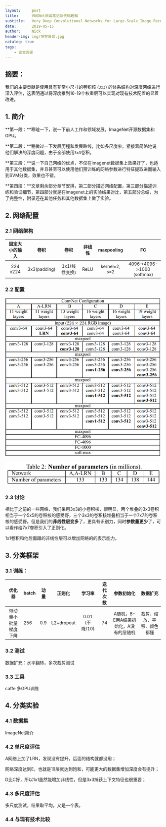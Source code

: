 ```yaml
---
layout:     post
title:      VGGNet阅读笔记及代码理解
subtitle:   Very Deep Convolutional Networks for Large-Scale Image Recognition(Published as a conference paper at ICLR 2015)
date:       2019-05-15
author:     Nick
header-img: img/博客背景.jpg
catalog: true
tags:
    - 论文阅读
---
```


## 摘要：

我们的主要贡献是使用具有非常小尺寸的卷积核 (`3x3`) 的体系结构对深度网络进行深入评估，这表明通过将深度推到16-19个权重层可以实现对现有技术配置的显着改进。

## 1. 简介

**第一段：**寒暄一下，说一下前人工作和领域发展，ImageNet开源数据集和GPU。

**第二段：**稍微过一下发展历程和发展路线，比如多尺度啦，紧接着简略地说他们解决的深度问题，由于全部使用`3x3`卷积。

**第三段：**说一下自己网络的优点，不仅在imagenet数据集上效果好了，也适用于其他数据集，并且甚至可以使用他们预训练的网络参数进行特征提取进而输入到SVM分类，效果也不错。

**第四段：**文章剩余部分章节安排，第二部分描述网络配置，第三部分描述训练和验证细节，第四部分就是在imagenet上的实验结果对比，第五部分总结，为了完整性，附录还在其他任务和其他数据集上做了实验。

## 2. 网络配置

### 2.1 网络架构

| 固定大小的输入 |     卷积     |     卷积      | 非线性 |  maxpooling   |             FC             |
| :------------: | :----------: | :-----------: | :----: | :-----------: | :------------------------: |
|    224 x224    | 3x3(padding) | 1x1(线性变换) |  ReLU  | kernel=2, s=2 | 4096->4096->1000 (softmax) |

### 2.2 配置

![网络配置](/img/2019-05-15-1.png)

![参数量对比](/img/2019-05-15-2.png)

### 2.3 讨论

相比于之前的一些网络，我们采用3x3的小卷积核，很明显，两个堆叠的3x3卷积相当于一个5x5的卷积核的感受野，三个3x3的卷积核堆叠相当于一个7x7的卷积核的感受野。但是我们的**非线性层变多**了，更具有识别力，同时**参数量更少**了，可以看作给7x7卷积引入了正则化。

1x1卷积和他后面跟的非线性层可以增加网络的的表示能力。

## 3. 分类框架

### 3.1 训练：

|        优化器        | batch | 动量 |   正则化   |     学习率     | 迭代次数 |               参数初始化               |          数据扩充          |
| :------------------: | ----- | ---- | :--------: | :------------: | :------: | :------------------------------------: | :------------------------: |
| 带动量小批量梯度下降 | 256   | 0.9  | L2+dropout | 0.01 (不降/10) |    74    | A随机，B-E用A结果初始化，A没有的层随机 | 裁剪、缩放、平移、颜色都懂 |

### 3.2 测试

数据扩充：水平翻转，多次裁剪测试

### 3.3 工具

caffe 多GPU训练

## 4. 分类实验

### 4.1 数据集

ImageNet简介

### 4.2 单尺度评估

A网络上加了LRN，发现没有提升，后面的结构就都没用；

网络深度达到E，也就是19层就达到饱和，可能更大的数据集增加深度会有提升；

D比C好，所以1x1虽然能增加非线性，但是3x3捕获上下文特征也很重要；

### 4.3 多尺度评估

多尺度测试，结果取平均，又是一个表。

### 4.4 与现有技术比较

